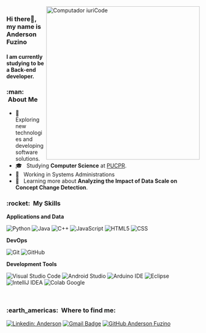 <img src="https://raw.githubusercontent.com/MicaelliMedeiros/micaellimedeiros/master/image/computer-illustration.png" min-width="400px" max-width="400px" width="400px" align="right" alt="Computador iuriCode">

### Hi there👋, my name is Anderson Fuzino ###
#### I am currently studying to be a Back-end developer. 

<h3> :man: &nbsp;About Me </h3>

- 🤔 &nbsp; Exploring new technologies and developing software solutions.
- 🎓 &nbsp; Studying **Computer Science** at <a href="https://www.pucpr.br">PUCPR</a>.
- 💼 &nbsp; Working in Systems Administrations
- 🌱 &nbsp; Learning more about **Analyzing the Impact of Data Scale on Concept Change Detection**.

<h3> :rocket: &nbsp;My Skills </h3>

**Applications and Data**

  ![Python](https://img.shields.io/badge/Python-3776AB?style=for-the-badge&logo=python&logoColor=white)
  ![Java](https://img.shields.io/badge/Java-ED8B00?style=for-the-badge&logo=java&logoColor=white)
  ![C++](https://img.shields.io/badge/C%2B%2B-00599C?style=for-the-badge&logo=c%2B%2B&logoColor=white)
  ![JavaScript](https://img.shields.io/badge/JavaScript-F7DF1E?style=for-the-badge&logo=javascript&logoColor=black)
  ![HTML5](https://img.shields.io/badge/HTML5-E34F26?style=for-the-badge&logo=html5&logoColor=white)
  ![CSS](https://img.shields.io/badge/CSS3-1572B6?style=for-the-badge&logo=css3&logoColor=white)

**DevOps**

  ![Git](https://img.shields.io/badge/GIT-E44C30?style=for-the-badge&logo=git&logoColor=white)
  ![GitHub](https://img.shields.io/badge/GitHub-100000?style=for-the-badge&logo=github&logoColor=white)

**Development Tools**

  ![Visual Studio Code](https://img.shields.io/badge/Visual_Studio_Code-0078D4?style=for-the-badge&logo=visual%20studio%20code&logoColor=white)
  ![Android Studio](https://img.shields.io/badge/Android_Studio-3DDC84?style=for-the-badge&logo=android-studio&logoColor=white)
  ![Arduino IDE](https://img.shields.io/badge/Arduino_IDE-00979D?style=for-the-badge&logo=arduino&logoColor=white)
  ![Eclipse](https://img.shields.io/badge/Eclipse-2C2255?style=for-the-badge&logo=eclipse&logoColor=white)
  ![IntelliJ IDEA](	https://img.shields.io/badge/IntelliJ_IDEA-000000.svg?style=for-the-badge&logo=intellij-idea&logoColor=white)
  ![Colab Google](https://img.shields.io/badge/Colab-F9AB00?style=for-the-badge&logo=googlecolab&color=525252)
  

<br/>

<h3> :earth_americas: &nbsp;Where to find me: </h3> 

[![Linkedin: Anderson](https://img.shields.io/badge/-Anderson-blue?style=flat-square&logo=Linkedin&logoColor=white&link=https://www.linkedin.com/in/andersonfuzino/)](https://www.linkedin.com/in/andersonfuzino/)
[![Gmail Badge](https://img.shields.io/badge/-anderryugab@gmail.com-006bed?style=flat-square&logo=Gmail&logoColor=white&link=mailto:SEU-EMAIL)](mailto:anderryugab@gmail.com)
[![GitHub Anderson Fuzino]( https://img.shields.io/github/followers/AndersonRyuichi?label=follow&style=social)](https://github.com/AndersonRyuichi/AndersonRyuichi)
